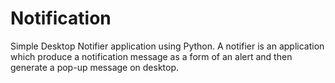 # Notification
Simple Desktop Notifier application using Python. A notifier is an application which produce a notification message as a form of an alert and then generate a pop-up message on desktop.
